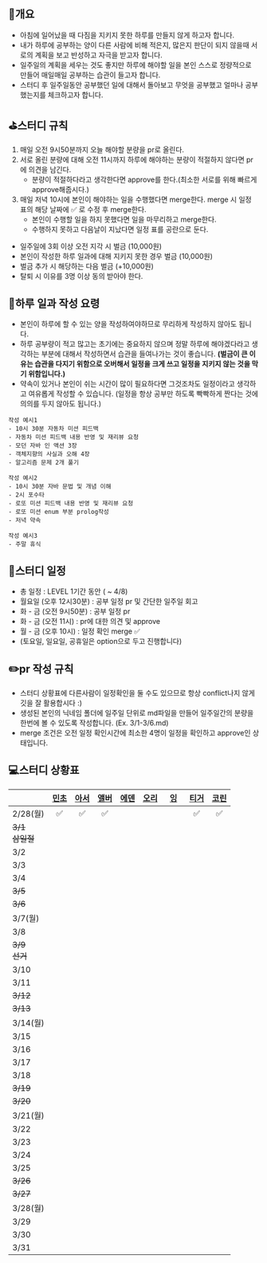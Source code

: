 ## 📄개요
- 아침에 일어났을 때 다짐을 지키지 못한 하루를 만들지 않게 하고자 합니다.
- 내가 하루에 공부하는 양이 다른 사람에 비해 적은지, 많은지 판단이 되지 않을때 서로의 계획을 보고 반성하고 자극을 받고자 합니다.
- 일주일의 계획을 세우는 것도 좋지만 하루에 해야할 일을 본인 스스로 정량적으로 만들어 매일매일 공부하는 습관이 들고자 합니다.
- 스터디 후 일주일동안 공부했던 일에 대해서 돌아보고 무엇을 공부했고 얼마나 공부했는지를 체크하고자 합니다.

## ⛳️스터디 규칙
1. 매일 오전 9시50분까지 오늘 해야할 분량을 pr로 올린다.
2. 서로 올린 분량에 대해 오전 11시까지 하루에 해야하는 분량이 적절하지 않다면 pr에 의견을 남긴다.
	- 분량이 적절하다라고 생각한다면 approve를 한다.(최소한 서로를 위해 빠르게 approve해줍시다.)
3. 매일 저녁 10시에 본인이 해야하는 일을 수행했다면 merge한다. merge 시 일정 표의 해당 날짜에 ✅ 로 수정 후 merge한다.
	- 본인이 수행할 일을 하지 못했다면 일을 마무리하고 merge한다.
	- 수행하지 못하고 다음날이 지났다면 일정 표를 공란으로 둔다.

- 일주일에 3회 이상 오전 지각 시 벌금 (10,000원)
- 본인이 작성한 하루 일과에 대해 지키지 못한 경우 벌금 (10,000원)
- 벌금 추가 시 해당하는 다음 벌금 (+10,000원)
- 탈퇴 시 이유를 3명 이상 동의 받아야 한다.

## 🤔하루 일과 작성 요령
- 본인이 하루에 할 수 있는 양을 작성하여야하므로 무리하게 작성하지 않아도 됩니다.
- 하루 공부량이 적고 많고는 초기에는 중요하지 않으며 정말 하루에 해야겠다라고 생각하는 부분에 대해서 작성하면서 습관을 들여나가는 것이 좋습니다. **(벌금이 큰 이유는 습관을 다지기 위함으로 오버해서 일정을 크게 쓰고  일정을 지키지 않는 것을 막기 위함입니다.)**
- 약속이 있거나 본인이 쉬는 시간이 많이 필요하다면 그것조차도 일정이라고 생각하고 여유롭게 작성할 수 있습니다. (일정을 항상 공부만 하도록 빡빡하게 짠다는 것에 의의를 두지 않아도 됩니다.)

```
작성 예시1
- 10시 30분 자동차 미션 피드백
- 자동차 미션 피드백 내용 반영 및 재리뷰 요청
- 모던 자바 인 액션 3장
- 객체지향의 사실과 오해 4장
- 알고리즘 문제 2개 풀기

작성 예시2
- 10시 30분 자바 문법 및 개념 이해
- 2시 포수타
- 로또 미션 피드백 내용 반영 및 재리뷰 요청
- 로또 미션 enum 부분 prolog작성
- 저녁 약속

작성 예시3
- 주말 휴식
```

## 📆스터디 일정

- 총 일정 : LEVEL 1기간 동안 ( ~ 4/8)
- 월요일 (오후 12시30분) : 공부 일정 pr 및 간단한 일주일 회고
- 화 - 금 (오전 9시50분) : 공부 일정 pr
- 화 - 금 (오전 11시) : pr에 대한 의견 및 approve
- 월 - 금 (오후 10시) : 일정 확인 merge ✅ 
- (토요일, 일요일, 공휴일은 option으로 두고 진행합니다)

## ✏️pr 작성 규칙
- 스터디 상황표에 다른사람이 일정확인을 둘 수도 있으므로 항상 conflict나지 않게 깃을 잘 활용합시다 :)
- 생성된 본인의 닉네임 폴더에 일주일 단위로 md파일을 만들어 일주일간의 분량을 한번에 볼 수 있도록 작성합니다. (Ex. 3/1-3/6.md)
- merge 조건은 오전 일정 확인시간에 최소한 4명이 일정을 확인하고 approve인 상태입니다.

## 💻스터디 상황표
|                | [민초](https://github.com/jswith) | [아서](https://github.com/Hyunta) | [앨버](https://github.com/al-bur) | [에덴](https://github.com/leo0842) | [오리](https://github.com/jinyoungchoi95) | &nbsp;&nbsp;[잉](https://github.com/Yboyu0u)&nbsp;&nbsp; | [티거](https://github.com/daaaayeah) | [코린](https://github.com/hamcheeseburger) |
|----------------|:-------------------------------:|:-------------------------------:|:-------------------------------:|:--------------------------------:|:---------------------------------------:|:-------------------------------------------------------:|:----------------------------------:|:----------------------------------------:|
| 2/28(월)        |                ✅                |                ✅                |                ✅                |                                  |                                         |                                                         |                 ✅                  |                    ✅                     |
| ~~3/1<br>삼일절~~ |                                 |                                 |                                 |                                  |                                         |                                                         |                                    |                                          |
| 3/2            |                                 |                                 |                                 |                                  |                                         |                                                         |                                    |                                          |
| 3/3            |                                 |                                 |                                 |                                  |                                         |                                                         |                                    |                                          |
| 3/4            |                                 |                                 |                                 |                                  |                                         |                                                         |                                    |                                          |
| ~~3/5~~        |                                 |                                 |                                 |                                  |                                         |                                                         |                                    |                                          |
| ~~3/6~~        |                                 |                                 |                                 |                                  |                                         |                                                         |                                    |                                          |
| 3/7(월)         |                                 |                                 |                                 |                                  |                                         |                                                         |                                    |                                          |
| 3/8            |                                 |                                 |                                 |                                  |                                         |                                                         |                                    |                                          |
| ~~3/9<br>선거~~  |                                 |                                 |                                 |                                  |                                         |                                                         |                                    |                                          |
| 3/10           |                                 |                                 |                                 |                                  |                                         |                                                         |                                    |                                          |
| 3/11           |                                 |                                 |                                 |                                  |                                         |                                                         |                                    |                                          |
| ~~3/12~~       |                                 |                                 |                                 |                                  |                                         |                                                         |                                    |                                          |
| ~~3/13~~       |                                 |                                 |                                 |                                  |                                         |                                                         |                                    |                                          |
| 3/14(월)        |                                 |                                 |                                 |                                  |                                         |                                                         |                                    |                                          |
| 3/15           |                                 |                                 |                                 |                                  |                                         |                                                         |                                    |                                          |
| 3/16           |                                 |                                 |                                 |                                  |                                         |                                                         |                                    |                                          |
| 3/17           |                                 |                                 |                                 |                                  |                                         |                                                         |                                    |                                          |
| 3/18           |                                 |                                 |                                 |                                  |                                         |                                                         |                                    |                                          |
| ~~3/19~~       |                                 |                                 |                                 |                                  |                                         |                                                         |                                    |                                          |
| ~~3/20~~       |                                 |                                 |                                 |                                  |                                         |                                                         |                                    |                                          |
| 3/21(월)        |                                 |                                 |                                 |                                  |                                         |                                                         |                                    |                                          |
| 3/22           |                                 |                                 |                                 |                                  |                                         |                                                         |                                    |                                          |
| 3/23           |                                 |                                 |                                 |                                  |                                         |                                                         |                                    |                                          |
| 3/24           |                                 |                                 |                                 |                                  |                                         |                                                         |                                    |                                          |
| 3/25           |                                 |                                 |                                 |                                  |                                         |                                                         |                                    |                                          |
| ~~3/26~~       |                                 |                                 |                                 |                                  |                                         |                                                         |                                    |                                          |
| ~~3/27~~       |                                 |                                 |                                 |                                  |                                         |                                                         |                                    |                                          |
| 3/28(월)        |                                 |                                 |                                 |                                  |                                         |                                                         |                                    |                                          |
| 3/29           |                                 |                                 |                                 |                                  |                                         |                                                         |                                    |                                          |
| 3/30           |                                 |                                 |                                 |                                  |                                         |                                                         |                                    |                                          |
| 3/31           |                                 |                                 |                                 |                                  |                                         |                                                         |                                    |                                          |
